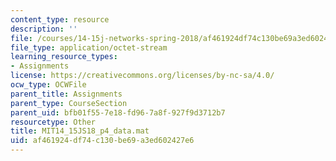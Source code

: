 ```yaml
---
content_type: resource
description: ''
file: /courses/14-15j-networks-spring-2018/af461924df74c130be69a3ed602427e6_MIT14_15JS18_p4_data.mat
file_type: application/octet-stream
learning_resource_types:
- Assignments
license: https://creativecommons.org/licenses/by-nc-sa/4.0/
ocw_type: OCWFile
parent_title: Assignments
parent_type: CourseSection
parent_uid: bfb01f55-7e18-fd96-7a8f-927f9d3712b7
resourcetype: Other
title: MIT14_15JS18_p4_data.mat
uid: af461924-df74-c130-be69-a3ed602427e6
---
```

